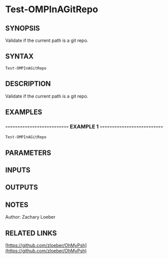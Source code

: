 ﻿---
external help file: OhMyPsh-help.xml
Module Name: OhMyPsh
online version: https://github.com/zloeber/OhMyPsh
schema: 2.0.0
---

# Test-OMPInAGitRepo

## SYNOPSIS
Validate if the current path is a git repo.

## SYNTAX

```
Test-OMPInAGitRepo
```

## DESCRIPTION
Validate if the current path is a git repo.

## EXAMPLES

### -------------------------- EXAMPLE 1 --------------------------
```
Test-OMPInAGitRepo
```

## PARAMETERS

## INPUTS

## OUTPUTS

## NOTES
Author: Zachary Loeber

## RELATED LINKS

[https://github.com/zloeber/OhMyPsh](https://github.com/zloeber/OhMyPsh)

